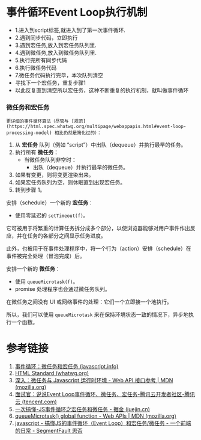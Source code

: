 
# 事件循环Event Loop执行机制

- 1.进入到script标签,就进入到了第一次事件循环.
- 2.遇到同步代码，立即执行
- 3.遇到宏任务,放入到宏任务队列里.
- 4.遇到微任务,放入到微任务队列里.
- 5.执行完所有同步代码
- 6.执行微任务代码
- 7.微任务代码执行完毕，本次队列清空
- 寻找下一个宏任务，重复步骤1
- 以此反复直到清空所以宏任务，这种不断重复的执行机制，就叫做事件循环

### 微任务和宏任务
	更详细的事件循环算法（尽管与 [规范](https://html.spec.whatwg.org/multipage/webappapis.html#event-loop-processing-model) 相比仍然是简化过的）：

1. 从 **宏任务** 队列（例如 “script”）中出队（dequeue）并执行最早的任务。
2. 执行所有 **微任务**：
    - 当微任务队列非空时：
        - 出队（dequeue）并执行最早的微任务。
3. 如果有变更，则将变更渲染出来。
4. 如果宏任务队列为空，则休眠直到出现宏任务。
5. 转到步骤 1。

安排（schedule）一个新的 **宏任务**：

- 使用零延迟的 `setTimeout(f)`。

它可被用于将繁重的计算任务拆分成多个部分，以使浏览器能够对用户事件作出反应，并在任务的各部分之间显示任务进度。

此外，也被用于在事件处理程序中，将一个行为（action）安排（schedule）在事件被完全处理（冒泡完成）后。

安排一个新的 **微任务**：

- 使用 `queueMicrotask(f)`。
- promise 处理程序也会通过微任务队列。

在微任务之间没有 UI 或网络事件的处理：它们一个立即接一个地执行。

所以，我们可以使用 `queueMicrotask` 来在保持环境状态一致的情况下，异步地执行一个函数。

# 参考链接
1. [事件循环：微任务和宏任务 (javascript.info)](https://zh.javascript.info/event-loop)
2. [HTML Standard (whatwg.org)](https://html.spec.whatwg.org/multipage/webappapis.html#perform-a-microtask-checkpoint)
3. [深入：微任务与 Javascript 运行时环境 - Web API 接口参考 | MDN (mozilla.org)](https://developer.mozilla.org/zh-CN/docs/Web/API/HTML_DOM_API/Microtask_guide/In_depth)
4. [面试官：说说Event Loop事件循环、微任务、宏任务-腾讯云开发者社区-腾讯云 (tencent.com)](https://cloud.tencent.com/developer/article/2131471)
5. [一次搞懂-JS事件循环之宏任务和微任务 - 掘金 (juejin.cn)](https://juejin.cn/post/6873424205791100942#heading-4)
6. [queueMicrotask() global function - Web APIs | MDN (mozilla.org)](https://developer.mozilla.org/en-US/docs/Web/API/queueMicrotask)
7. [javascript - 搞懂JS的事件循环（Event Loop）和宏任务/微任务 - 一个前端的日常 - SegmentFault 思否](https://segmentfault.com/a/1190000040014996)